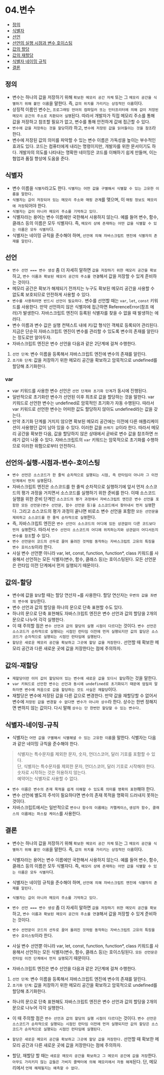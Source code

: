 # 04.변수

- [정의](#정의)
- [식별자](#식별자)
- [선언](#선언)
- [선언의 실행 시점과 변수 호이스팅](#선언의-실행-시점과-변수-호이스팅)
- [값의 할당](#값의-할당)
- [값의 재할당](#값의-재할당)
- [식별자 네이밍 규칙](#식별자-네이밍-규칙)
- [결론](#결론)

## 정의

- 변수는 하나의 값을 저장하기 위해 `확보한 메모리 공간 자체` 또는 그 `메모리 공간을 식별하기 위해 붙인 이름`을 말한다. 즉, `값의 위치를 가리키는 상징적인 이름`이다.
- 상징적 이름인 변수는, `프로그래밍 언어의 컴파일러 또는 인터프리터에 의해 값이 저장된 메모리 공간의 주소로 치환되어 실행`된다. 따라서 개발자가 직접 메모리 주소를 통해 값을 저장하고 참조할 필요가 없고, 변수를 통해 안전하게 값에 접근할 수 있다.
- `변수에 값을 저장하는 것을 할당`이라 하고, `변수에 저장된 값을 읽어들이는 것을 참조`라 한다.
- 변수에 저장된 값의 의미를 파악할 수 있는 변수 이름은 가독성을 높이는 부수적인 효과도 있다. 코드는 컴퓨터에게 내리는 명령이지만, 개발자를 위한 문서이기도 하다. 개발자의 의도를 나타내는 명확한 네이밍은 코드를 이해하기 쉽게 만들며, 이는 협업과 품질 향상에 도움을 준다.

## 식별자

- 변수 이름을 `식별자`라고도 한다. `식별자는 어떤 값을 구별해서 식별할 수 있는 고유한 이름을 말한다.`
- `식별자는 값이 저장되어 있는 메모리 주소와 매핑 관계`를 맺으며, 이 `매핑 정보도 메모리에 저장`되어야 한다.
- `식별자는 값이 아니라 메모리 주소를 기억하고 있다.`
- 식별자라는 용어는 변수 이름에만 국한해서 사용하지 않는다. 예를 들어 변수, 함수, 클래스 등의 이름은 모두 식별자다. 즉, `메모리 상에 존재하는 어떤 값을 식별할 수 있는 이름은 모두 식별자`다.
- 식별자는 네이밍 규칙을 준수해야 하며, `선언에 의해 자바스크립트 엔진에 식별자의 존재를 알린다.`

## 선언

- `변수 선언 === 변수 생성` 좀 더 자세히 말하면 `값을 저장하기 위한 메모리 공간을 확보`하고, `변수 이름과 확보된 메모리 공간의 주소를 연결`해서 값을 저장할 수 있게 준비하는 것이다.
- 메모리 공간은 확보가 해제되기 전까지는 누구도 확보된 메모리 공간을 사용할 수 없도록 보호되므로 안전하게 사용할 수 있다.
- `변수를 사용하려면 반드시 선언이 필요하다.` 변수를 선언할 때는 `var`, `let`, `const` 키워드를 사용한다. 만약 선언하지 않은 식별자에 접근하면 ReferenceError(참조 에러)가 발생한다. 자바스크립트 엔진이 등록된 식별자를 찾을 수 없을 때 발생하는 에러다.
- 변수 이름과 변수 값은 실행 컨텍스트 내에 키/값 형식인 객체로 등록되어 관리된다. 지금은 단순히 자바스크립트 엔진이 변수를 관리할 수 있도록 변수의 존재를 알린다는 정도로만 알아두자.
- 자바스크립트 엔진은 변수 선언을 다음과 같은 2단계에 걸쳐 수행한다.

1.  `선언 단계`: 변수 이름을 등록해서 자바스크립트 엔진에 변수의 존재를 알린다.
2.  `초기화 단계`: 값을 저장하기 위한 메모리 공간을 확보하고 암묵적으로 undefined를 할당해 초기화한다.

### var

- var 키워드를 사용한 변수 선언은 `선언 단계와 초기화 단계`가 동시에 진행된다.
- 일반적으로 초기화란 변수가 선언된 이후 최초로 값을 할당하는 것을 말한다. var 키워드로 선언한 변수는 undefined로 암묵적인 초기화가 자동 수행된다. 따라서 var 키워드로 선언한 변수는 어떠한 값도 할당하지 않아도 undefined라는 값을 갖는다.
- 만약 초기화 단계를 거치지 않으면 확보된 메모리 공간에는 이전에 다른 애플리케이션이 사용했던 값이 남아 있을 수 있다. 이러한 값을 `쓰레기 값`이라 한다. 따라서 메모리 공간을 확보한 다음, 값을 할당하지 않은 상태에서 곧바로 변수 값을 참조하면 쓰레기 값이 나올 수 있다. 자바스크립트의 `var` 키워드는 암묵적으로 초기화를 수행하므로 이러한 위험으로부터 안전하다.

## 선언의-실행-시점과-변수-호이스팅

- `변수 선언은 소스코드가 한 줄씩 순차적으로 실행되는 시점, 즉 런타임이 아니라 그 이전 단계에서 먼저 실행`된다.
- 자바스크립트 엔진은 소스코드를 한 줄씩 순차적으로 실행하기에 앞서 먼저 소스코드의 평가 과정을 거치면서 소스코드를 실행하기 위한 준비를 한다. 이때 소스코드 실행을 위한 준비 단계인 `소스코드의 평가 과정에서 자바스크립트 엔진은 변수 선언을 포함한 모든 선언문(변수 선언문, 함수 선언문 등)을 소스코드에서 찾아내서 먼저 실행`한다. 그리고 소스코드의 평가 과정이 끝나면 비로소 변수 선언을 포함한 `모든 선언문을 제외하고 소스코드를 한 줄씩 순차적으로 실행`한다.
- 즉, 자바스크립트 엔진은 `변수 선언이 소스코드의 어디에 있든 상관없이 다른 코드보다 먼저 실행`한다. 따라서 `변수 선언이 소스코드의 어디에 위치하는지와 상관없이 어디서든지 변수를 참조`할 수 있다.
- `변수 선언문이 코드의 선두로 끌어 올려진 것처럼 동작하는 자바스크립트 고유의 특징을 변수 호이스팅`이라 한다.
- 사실 변수 선언뿐 아니라 var, let, const, function, function\*, class 키워드를 사용해서 선언하는 모든 식별자(변수, 함수, 클래스 등)는 호이스팅된다. 모든 선언문은 런타임 이전 단계에서 먼저 실행되기 때문이다.

## 값의-할당

- 변수에 값을 `할당`할 때는 할당 연산자 `=`를 사용한다. 할당 연산자는 `우변의 값을 좌변의 변수에 할당`한다.
- 변수 선언과 값의 할당을 하나의 문으로 단축 표현할 수도 있다.
- 하나의 문으로 단축 표현해도 자바스크립트 엔진은 변수 선언과 값의 할당을 2개의 문으로 나누어 각각 실행한다.
- 이 때 주의할 점은 `변수 선언과 값의 할당의 실행 시점이 다르다`는 것이다. `변수 선언은 소스코드가 순차적으로 실행되는 시점인 런타임 이전에 먼저 실행되지만 값의 할당은 소스코드가 순차적으로 실행되는 시점인 런타임에 실행된다.`
- `할당은 새로운 메모리 공간을 확보하고 그곳에 할당 값을 저장한다.` 선언할 때 확보한 메모리 공간과 다른 새로운 곳에 값을 저장한다는 점에 주의하자.

## 값의-재할당

- `재할당이란 이미 값이 할당되어 있는 변수에 새로운 값을 또다시 할당`하는 것을 말한다.
- `var 키워드로 선언한 변수는 선언과 동시에 undefined로 초기화되기 때문에 엄밀히 말하자면 변수에 처음으로 값을 할당하는 것도 사실은 재할당`이다.
- 재할당은 변수에 저장된 값을 다른 값으로 변경한다. 만약 값을 재할당할 수 없어서 변수에 `저장된 값을 변경할 수 없다면 변수가 아니라 상수`라 한다. 상수는 한번 정해지면 변하지 않는 값이다. 다시 말해 `상수는 단 한번만 할당할 수 있는 변수다.`

## 식별자-네이밍-규칙

- 식별자는 `어떤 값을 구별해서 식별해낼 수 있는 고유한 이름`을 말한다. 식별자는 다음과 같은 네이밍 규칙을 준수해야 한다.

> 식별자는 특수문자를 제외한 문자, 숫자, 언더스코어, 달러 기호를 포함할 수 있다.<br>
> 단, 식별자는 특수문자를 제외한 문자, 언더스코어, 달러 기호로 시작해야 한다. 숫자로 시작하는 것은 허용하지 않는다.<br>
> 예약어는 식별자로 사용할 수 없다.

- `변수 이름은 변수의 존재 목적을 쉽게 이해할 수 있도록 의미를 명확히 표현`해야 한다.
- 변수 선언에 별도의 주석이 필요하다면 변수의 존재 목적을 명확히 드러내지 못하는 것이다.
- 자바스크립트에서는 일반적으로 `변수나 함수의 이름에는 카멜케이스`, `생성자 함수, 클래스의 이름에는 파스칼 케이스`를 사용한다.

## 결론

- 변수는 하나의 값을 저장하기 위해 `확보한 메모리 공간 자체` 또는 그 `메모리 공간을 식별하기 위해 붙인 이름`을 말한다. 즉, `값의 위치를 가리키는 상징적인 이름`이다.

- 식별자라는 용어는 변수 이름에만 국한해서 사용하지 않는다. 예를 들어 변수, 함수, 클래스 등의 이름은 모두 식별자다. 즉, `메모리 상에 존재하는 어떤 값을 식별할 수 있는 이름은 모두 식별자`다.
- 식별자는 네이밍 규칙을 준수해야 하며, `선언에 의해 자바스크립트 엔진에 식별자의 존재를 알린다.`
- `식별자는 값이 아니라 메모리 주소를 기억하고 있다.`

- `변수 선언 === 변수 생성` 좀 더 자세히 말하면 `값을 저장하기 위한 메모리 공간을 확보`하고, `변수 이름과 확보된 메모리 공간의 주소를 연결`해서 값을 저장할 수 있게 준비하는 것이다.
- `변수 선언문이 코드의 선두로 끌어 올려진 것처럼 동작하는 자바스크립트 고유의 특징을 변수 호이스팅`이라 한다.
- 사실 변수 선언뿐 아니라 var, let, const, function, function\*, class 키워드를 사용해서 선언하는 모든 식별자(변수, 함수, 클래스 등)는 호이스팅된다. `모든 선언문은 런타임 이전 단계에서 먼저 실행`되기 때문이다.
- 자바스크립트 엔진은 변수 선언을 다음과 같은 2단계에 걸쳐 수행한다.

1.  `선언 단계`: 변수 이름을 등록해서 자바스크립트 엔진에 변수의 존재를 알린다.
2.  `초기화 단계`: 값을 저장하기 위한 메모리 공간을 확보하고 암묵적으로 undefined를 할당해 초기화한다.

- 하나의 문으로 단축 표현해도 자바스크립트 엔진은 변수 선언과 값의 할당을 2개의 문으로 나누어 각각 실행한다.
- 이 때 주의할 점은 `변수 선언과 값의 할당의 실행 시점이 다르다`는 것이다. `변수 선언은 소스코드가 순차적으로 실행되는 시점인 런타임 이전에 먼저 실행되지만 값의 할당은 소스코드가 순차적으로 실행되는 시점인 런타임에 실행된다.`
- `할당은 새로운 메모리 공간을 확보하고 그곳에 할당 값을 저장한다.` 선언할 때 확보한 메모리 공간과 다른 새로운 곳에 값을 저장한다는 점에 주의하자.

- 할당, 재할당 할 때는 `새로운 메모리 공간을 확보하고 그 메모리 공간에 값을 저장`한다. `아무도 가리키지 않는 값들은 가비지 콜렉터에 의해 메모리에서 자동 해제`된다. 단, 메모리에서 `언제 해제될지는 예측할 수 없다.`
